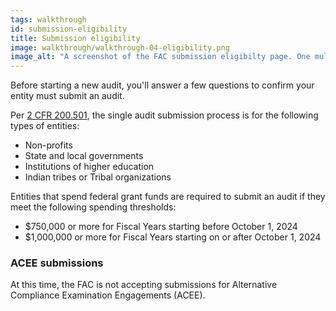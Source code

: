 ```yaml
---
tags: walkthrough
id: submission-eligibility
title: Submission eligibility
image: walkthrough/walkthrough-04-eligibility.png
image_alt: "A screenshot of the FAC submission eligibilty page. One multiple choice question and three true or false questions ask if an entity meets the single audit criteria."
---
```


Before starting a new audit, you'll answer a few questions to confirm your entity must submit an audit.

Per [2 CFR 200.501](https://www.ecfr.gov/current/title-2/section-200.501), the single audit submission process is for the following types of entities:
* Non-profits
* State and local governments
* Institutions of higher education
* Indian tribes or Tribal organizations

Entities that spend federal grant funds are required to submit an audit if they meet the following spending thresholds:
* $750,000 or more for Fiscal Years starting before October 1, 2024  
* $1,000,000 or more for Fiscal Years starting on or after October 1, 2024


### ACEE submissions

At this time, the FAC is not accepting submissions for Alternative Compliance Examination Engagements (ACEE).
